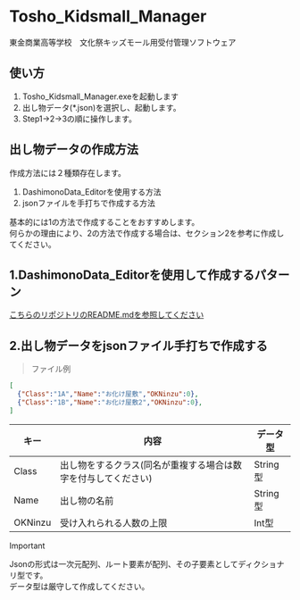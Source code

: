 # Tosho_Kidsmall_Manager
東金商業高等学校　文化祭キッズモール用受付管理ソフトウェア

## 使い方
1. Tosho_Kidsmall_Manager.exeを起動します
2. 出し物データ(*.json)を選択し、起動します。
3. Step1→2→3の順に操作します。

## 出し物データの作成方法
作成方法には２種類存在します。
1. DashimonoData_Editorを使用する方法
2. jsonファイルを手打ちで作成する方法

基本的には1の方法で作成することをおすすめします。  
何らかの理由により、2の方法で作成する場合は、セクション2を参考に作成してください。

## 1.DashimonoData_Editorを使用して作成するパターン

[こちらのリポジトリのREADME.mdを参照してください](https://github.com/ToganeShogyo-IPC/DashimonoData_Editor)

## 2.出し物データをjsonファイル手打ちで作成する
> ファイル例
```json
[
  {"Class":"1A","Name":"お化け屋敷","OKNinzu":0},
  {"Class":"1B","Name":"お化け屋敷2","OKNinzu":0},
]
```
|キー|内容|データ型|
|-|-|-|
|Class|出し物をするクラス(同名が重複する場合は数字を付与してください)|String型|
|Name|出し物の名前|String型|
|OKNinzu|受け入れられる人数の上限|Int型|

> [!Important]  
> Jsonの形式は一次元配列、ルート要素が配列、その子要素としてディクショナリ型です。  
> データ型は厳守して作成してください。
